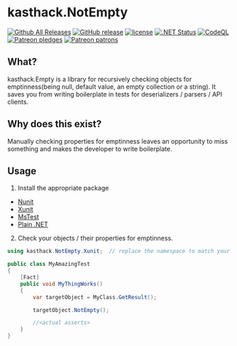 # kasthack.NotEmpty

[![Github All Releases](https://img.shields.io/github/downloads/kasthack-labs/kasthack.NotEmpty/total.svg)](https://github.com/kasthack-labs/kasthack.NotEmpty/releases/latest)
[![GitHub release](https://img.shields.io/github/release/kasthack-labs/kasthack.NotEmpty.svg)](https://github.com/kasthack-labs/kasthack.NotEmpty/releases/latest)
[![license](https://img.shields.io/github/license/kasthack-labs/kasthack.NotEmpty.svg)](LICENSE)
[![.NET Status](https://github.com/kasthack-labs/kasthack.NotEmpty/workflows/.NET/badge.svg)](https://github.com/kasthack-labs/kasthack.NotEmpty/actions?query=workflow%3A.NET)
[![CodeQL](https://github.com/kasthack-labs/kasthack.NotEmpty/workflows/CodeQL/badge.svg)](https://github.com/kasthack-labs/kasthack.NotEmpty/actions?query=workflow%3ACodeQL)
[![Patreon pledges](https://img.shields.io/endpoint.svg?url=https%3A%2F%2Fshieldsio-patreon.vercel.app%2Fapi%3Fusername%3Dkasthack%26type%3Dpledges&style=flat)](https://patreon.com/kasthack)
[![Patreon patrons](https://img.shields.io/endpoint.svg?url=https%3A%2F%2Fshieldsio-patreon.vercel.app%2Fapi%3Fusername%3Dkasthack%26type%3Dpatrons&style=flat)](https://patreon.com/kasthack)

## What?

kasthack.Empty is a library for recursively checking objects for emptinness(being null, default value, an empty collection or a string). It saves you from writing boilerplate in tests for deserializers / parsers / API clients.

## Why does this exist?

Manually checking properties for emptinness leaves an opportunity to miss something and makes the developer to write boilerplate.

## Usage

1. Install the appropriate package

* [Nunit](https://www.nuget.org/packages/kasthack.NotEmpty.Nunit/)
* [Xunit](https://www.nuget.org/packages/kasthack.NotEmpty.Xunit/)
* [MsTest](https://www.nuget.org/packages/kasthack.NotEmpty.MsTest/)
* [Plain .NET](https://www.nuget.org/packages/kasthack.NotEmpty.Raw/)

2. Check your objects / their properties for emptinness.

````csharp
using kasthack.NotEmpty.Xunit;  // replace the namespace to match your test framework

public class MyAmazingTest
{
    [Fact]
    public void MyThingWorks()
    {
        var targetObject = MyClass.GetResult();

        targetObject.NotEmpty();

        //<actual asserts>
    }
}
````
